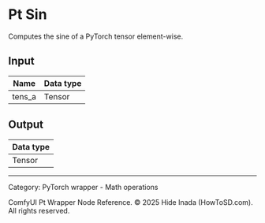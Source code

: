 # Pt Sin
Computes the sine of a PyTorch tensor element-wise.

## Input
| Name | Data type |
|---|---|
| tens_a | Tensor |

## Output
| Data type |
|---|
| Tensor |

<HR>
Category: PyTorch wrapper - Math operations

ComfyUI Pt Wrapper Node Reference. © 2025 Hide Inada (HowToSD.com). All rights reserved.
